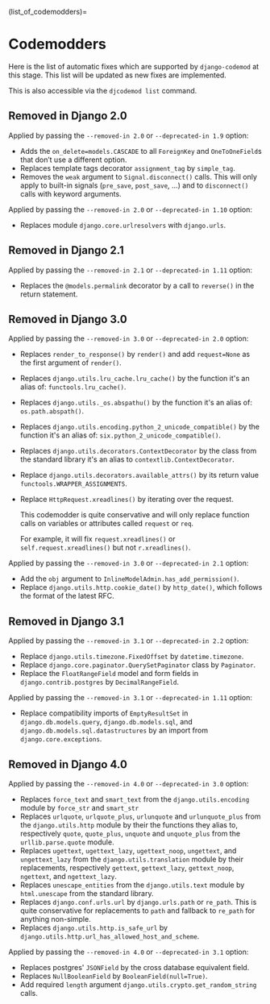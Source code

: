 (list_of_codemodders)=

# Codemodders

Here is the list of automatic fixes which are supported by `django-codemod`
at this stage. This list will be updated as new fixes are implemented.

This is also accessible via the `djcodemod list` command.

## Removed in Django 2.0

Applied by passing the `--removed-in 2.0` or `--deprecated-in 1.9` option:

- Adds the `on_delete=models.CASCADE` to all `ForeignKey` and `OneToOneField`s
  that don’t use a different option.
- Replaces template tags decorator `assignment_tag` by `simple_tag`.
- Removes the `weak` argument to `Signal.disconnect()` calls. This will only
  apply to built-in signals (`pre_save`, `post_save`, ...) and to `disconnect()`
  calls with keyword arguments.

Applied by passing the `--removed-in 2.0` or `--deprecated-in 1.10` option:

- Replaces module `django.core.urlresolvers` with `django.urls`.

## Removed in Django 2.1

Applied by passing the `--removed-in 2.1` or `--deprecated-in 1.11` option:

- Replaces the `@models.permalink` decorator by a call to `reverse()`
  in the return statement.

## Removed in Django 3.0

Applied by passing the `--removed-in 3.0` or `--deprecated-in 2.0` option:

- Replaces `render_to_response()` by `render()` and add `request=None`
  as the first argument of `render()`.
- Replaces `django.utils.lru_cache.lru_cache()` by the function it's
  an alias of: `functools.lru_cache()`.
- Replaces `django.utils._os.abspathu()` by the function it's an
  alias of: `os.path.abspath()`.
- Replaces `django.utils.encoding.python_2_unicode_compatible()` by
  the function it's an alias of: `six.python_2_unicode_compatible()`.
- Replaces `django.utils.decorators.ContextDecorator` by the class
  from the standard library it's an alias to
  `contextlib.ContextDecorator`.
- Replace `django.utils.decorators.available_attrs()` by its return
  value `functools.WRAPPER_ASSIGNMENTS`.
- Replace `HttpRequest.xreadlines()` by iterating over the request.

  This codemodder is quite conservative and will only replace function
  calls on variables or attributes called `request` or `req`.

  For example, it will fix `request.xreadlines()` or `self.request.xreadlines()`
  but not `r.xreadlines()`.

Applied by passing the `--removed-in 3.0` or `--deprecated-in 2.1` option:

- Add the `obj` argument to `InlineModelAdmin.has_add_permission()`.
- Replace `django.utils.http.cookie_date()` by `http_date()`, which follows
  the format of the latest RFC.

## Removed in Django 3.1

Applied by passing the `--removed-in 3.1` or `--deprecated-in 2.2` option:

- Replace `django.utils.timezone.FixedOffset` by `datetime.timezone`.
- Replace `django.core.paginator.QuerySetPaginator` class by `Paginator`.
- Replace the `FloatRangeField` model and form fields in
  `django.contrib.postgres` by `DecimalRangeField`.

Applied by passing the `--removed-in 3.1` or `--deprecated-in 1.11` option:

- Replace compatibility imports of `EmptyResultSet`
  in `django.db.models.query`, `django.db.models.sql`, and
  `django.db.models.sql.datastructures` by an import from `django.core.exceptions`.

## Removed in Django 4.0

Applied by passing the `--removed-in 4.0` or `--deprecated-in 3.0` option:

- Replaces `force_text` and `smart_text` from the
  `django.utils.encoding` module by `force_str` and `smart_str`
- Replaces `urlquote`, `urlquote_plus`, `urlunquote` and
  `urlunquote_plus` from the `django.utils.http` module by their the
  functions they alias to, respectively `quote`, `quote_plus`,
  `unquote` and `unquote_plus` from the `urllib.parse.quote` module.
- Replaces `ugettext`, `ugettext_lazy`, `ugettext_noop`, `ungettext`,
  and `ungettext_lazy` from the `django.utils.translation` module by
  their replacements, respectively `gettext`, `gettext_lazy`,
  `gettext_noop`, `ngettext`, and `ngettext_lazy`.
- Replaces `unescape_entities` from the `django.utils.text` module by
  `html.unescape` from the standard library.
- Replaces `django.conf.urls.url` by `django.urls.path` or `re_path`.
  This is quite conservative for replacements to `path` and fallback
  to `re_path` for anything non-simple.
- Replaces `django.utils.http.is_safe_url` by
  `django.utils.http.url_has_allowed_host_and_scheme`.

Applied by passing the `--removed-in 4.0` or `--deprecated-in 3.1` option:

- Replaces postgres' `JSONField` by the cross database equivalent field.
- Replaces `NullBooleanField` by `BooleanField(null=True)`.
- Add required `length` argument `django.utils.crypto.get_random_string` calls.
